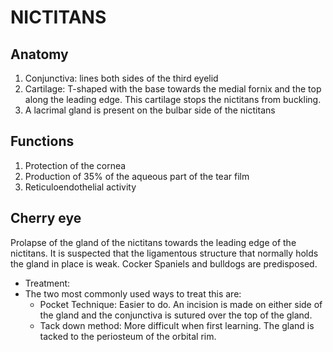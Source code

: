 # NICTITANS

## Anatomy
1.	Conjunctiva: lines both sides of the third eyelid
2.	Cartilage: T-shaped with the base towards the medial fornix and the top along the leading edge. This cartilage stops the nictitans from buckling.
3.	A lacrimal gland is present on the bulbar side of the nictitans


## Functions
1.	Protection of the cornea
2.	Production of 35% of the aqueous part of the tear film
3.	Reticuloendothelial activity

## Cherry eye
Prolapse of the gland of the nictitans towards the leading edge of the nictitans. It is suspected that the ligamentous structure that normally holds the gland in place is weak. Cocker Spaniels and bulldogs are predisposed.

* Treatment:
* The two most commonly used ways to treat this are:
    * Pocket Technique: Easier to do. An incision is made on either side of the gland and the conjunctiva is sutured over the top of the gland.
    * Tack down method: More difficult when first learning. The gland is tacked to the periosteum of the orbital rim.
